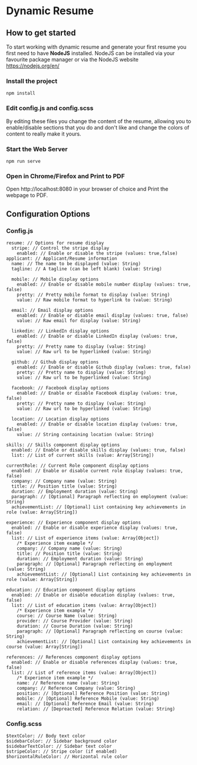 # Dynamic Resume


## How to get started

To start working with dynamic resume and generate your first resume you first need to have **NodeJS** installed.
NodeJS can be installed via your favourite package manager or via the NodeJS website https://nodejs.org/en/

### Install the project
```
npm install
```

### Edit config.js and config.scss

By editing these files you change the content of the resume, allowing you to enable/disable sections that you do and don't like
and change the colors of content to really make it yours.

### Start the Web Server
```
npm run serve
```

### Open in Chrome/Firefox and Print to PDF

Open http://localhost:8080 in your browser of choice and Print the webpage to PDF.

## Configuration Options

### Config.js
```
resume: // Options for resume display
  stripe: // Control the stripe display
    enabled: // Enable or disable the stripe (values: true,false)
applicant: // Applicant/Resume information
  name: // The name to be displayed (value: String)
  tagline: // A tagline (can be left blank) (value: String)

  mobile: // Mobile display options
    enabled: // Enable or disable mobile number display (values: true, false)
    pretty: // Pretty mobile format to display (value: String)
    value: // Raw mobile format to hyperlink to (value: String)

  email: // Email display options
    enabled: // Enable or disable email display (values: true, false)
    value: // Raw email for display (value: String)

  linkedin: // LinkedIn display options
    enabled: // Enable or disable LinkedIn display (values: true, false)
    pretty: // Pretty name to display (value: String)
    value: // Raw url to be hyperlinked (value: String)

  github: // Github display options
    enabled: // Enable or disable Github display (values: true, false)
    pretty: // Pretty name to display (value: String)
    value: // Raw url to be hyperlinked (value: String)

  facebook: // Facebook display options
    enabled: // Enable or disable Facebook display (values: true, false)
    pretty: // Pretty name to display (value: String)
    value: // Raw url to be hyperlinked (value: String)

  location: // Location display options
    enabled: // Enable or disable location display (values: true, false)
    value: // String containing location (value: String)

skills: // Skills component display options
  enabled: // Enable or disable skills display (values: true, false)
  list: // List of current skills (value: Array[String])

currentRole: // Current Role component display options
  enabled: // Enable or disable current role display (values: true, false)
  company: // Company name (value: String)
  title: // Position title (value: String)
  duration: // Employment duration (value: String)
  paragraph: // [Optional] Paragraph reflecting on employment (value: String)
  achievementList: // [Optional] List containing key achievements in role (value: Array[String])

experience: // Experience component display options
  enabled: // Enable or disable experience display (values: true, false)
  list: // List of experience items (value: Array[Object])
    /* Experience item example */
    company: // Company name (value: String)
    title: // Position title (value: String)
    duration: // Employment duration (value: String)
    paragraph: // [Optional] Paragraph reflecting on employment (value: String)
    achievementList: // [Optional] List containing key achievements in role (value: Array[String])

education: // Education component display options
  enabled: // Enable or disable education display (values: true, false)
  list: // List of education items (value: Array[Object])
    /* Experience item example */
    course: // Course Name (value: String)
    provider: // Course Provider (value: String)
    duration: // Course Duration (value: String)
    paragraph: // [Optional] Paragraph reflecting on course (value: String)
    achievementList: // [Optional] List containing key achievements in course (value: Array[String])

references: // References component display options
  enabled: // Enable or disable references display (values: true, false)
  list: // List of reference items (value: Array[Object])
    /* Experience item example */
    name: // Reference name (value: String)
    company: // Reference Company (value: String)
    position: // [Optional] Reference Position (value: String)
    mobile: // [Optional] Reference Mobile (value: String)
    email: // [Optional] Reference Email (value: String)
    relation: // [Depreacted] Reference Relation (value: String)
```

### Config.scss
```
$textColor: // Body text color
$sidebarColor: // Sidebar background color
$sidebarTextColor: // Sidebar text color
$stripeColor: // Stripe color (if enabled)
$horizontalRuleColor: // Horizontal rule color
```